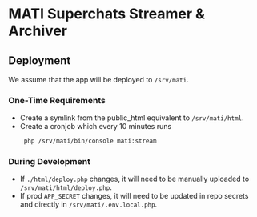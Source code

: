 # MATI Superchats Streamer & Archiver

## Deployment
We assume that the app will be deployed to `/srv/mati`.

### One-Time Requirements
* Create a symlink from the public_html equivalent to `/srv/mati/html`.
* Create a cronjob which every 10 minutes runs
  ```bash
   php /srv/mati/bin/console mati:stream
   ```

### During Development
* If `./html/deploy.php` changes, it will need to be manually uploaded to `/srv/mati/html/deploy.php`.
* If prod `APP_SECRET` changes, it will need to be updated in repo secrets and directly in `/srv/mati/.env.local.php`.
